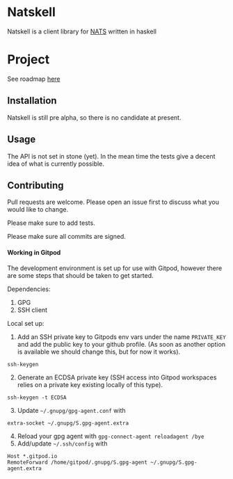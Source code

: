 # Natskell

Natskell is a client library for [NATS](https://docs.nats.io/) written in haskell

# Project

See roadmap [here](https://github.com/users/samisagit/projects/1)

## Installation

Natskell is still pre alpha, so there is no candidate at present.

## Usage

The API is not set in stone (yet). In the mean time the tests give a decent idea of what is currently possible.

## Contributing
Pull requests are welcome. Please open an issue first to discuss what you would like to change.

Please make sure to add tests.

Please make sure all commits are signed.

#### Working in Gitpod
The development environment is set up for use with Gitpod, however there are some steps that should be taken to get started.

Dependencies:
1. GPG
2. SSH client

Local set up:

1. Add an SSH private key to Gitpods env vars under the name `PRIVATE_KEY` and add the public key to your github profile. (As soon as another option is available we should change this, but for now it works).

```
ssh-keygen
```
2. Generate an ECDSA private key (SSH access into Gitpod workspaces relies on a private key existing locally of this type).

```
ssh-keygen -t ECDSA
```
3. Update `~/.gnupg/gpg-agent.conf` with

```
extra-socket ~/.gnupg/S.gpg-agent.extra
```
4. Reload your gpg agent with `gpg-connect-agent reloadagent /bye`
5. Add/update `~/.ssh/config` with

```
Host *.gitpod.io
RemoteForward /home/gitpod/.gnupg/S.gpg-agent ~/.gnupg/S.gpg-agent.extra
```

